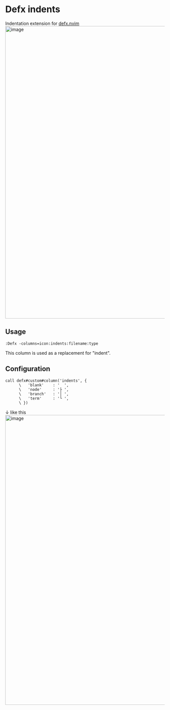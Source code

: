 # Defx indents

Indentation extension for [defx.nvim](https://github.com/Shougo/defx.nvim)
<img width="922" alt="image" src="https://user-images.githubusercontent.com/8401533/187561015-da94fad2-068b-4598-bb59-cd62ebb3b3fe.png">

## Usage

```vimL
:Defx -columns=icon:indents:filename:type
```
This column is used as a replacement for "indent".

## Configuration

```vimL
call defx#custom#column('indents', {
      \   'blank'    : '  ',
      \   'node'     : '├ ',
      \   'branch'   : '│ ',
      \   'term'     : '└ ',
      \ })
```
↓ like this
<img width="914" alt="image" src="https://user-images.githubusercontent.com/8401533/187560842-21916e1d-e6ab-4b9a-aea9-43406f13c2fd.png">

